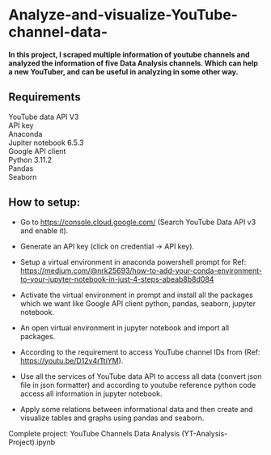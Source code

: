 # Analyze-and-visualize-YouTube-channel-data-
**In this project, I scraped multiple information of youtube channels and analyzed the information of five Data Analysis channels.  Which can help a new YouTuber, and can be useful in analyzing in some other way.**

## Requirements
YouTube data API V3 <br>
API key <br>
Anaconda <br>
Jupiter notebook 6.5.3 <br>
Google API client <br> 
Python 3.11.2 <br>
Pandas <br> 
Seaborn

## How to setup:
* Go to https://console.cloud.google.com/ (Search YouTube Data API v3 and enable it).<br>

* Generate an API key (click on credential -> API key). <br>

* Setup a virtual environment in anaconda powershell prompt for Ref: https://medium.com/@nrk25693/how-to-add-your-conda-environment-to-your-jupyter-notebook-in-just-4-steps-abeab8b8d084 <br>

* Activate the virtual environment in prompt and install all the packages which we want like Google API client python, pandas, seaborn, jupyter notebook. <br>

* An open virtual environment in jupyter notebook and import all packages. <br>

* According to the requirement to access YouTube channel IDs from (Ref: https://youtu.be/D12v4rTtiYM). <br>

* Use all the services of YouTube data API to access all data (convert json file in json formatter) and according to youtube reference python code access all information in jupyter notebook. <br>

* Apply some relations between informational data and then create and visualize tables and graphs using pandas and seaborn. <br>

Complete project: YouTube Channels Data Analysis (YT-Analysis-Project).ipynb
